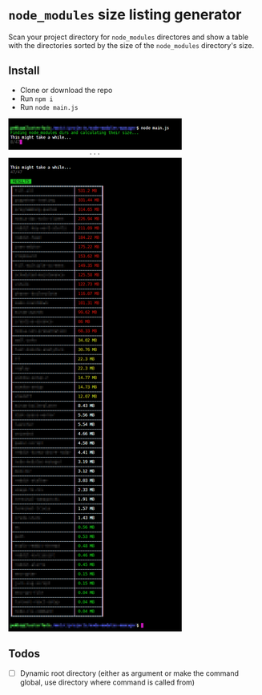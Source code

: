 # `node_modules` size listing generator
Scan your project directory for `node_modules` directores and show a table with the directories sorted by the size of the `node_modules` directory's size.

## Install
* Clone or download the repo
* Run `npm i`
* Run `node main.js`

![Screenshot](https://github.com/ThePaavero/node-modules-size-report/blob/master/screenshot.png)

## Todos
* [ ] Dynamic root directory (either as argument or make the command global, use directory where command is called from)

